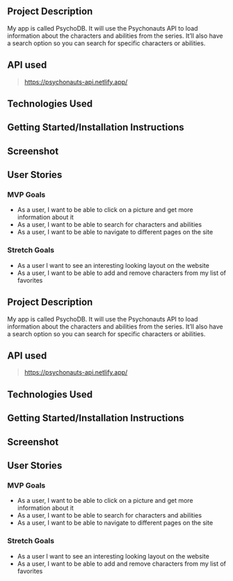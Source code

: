 ## Project Description

My app is called PsychoDB. It will use the Psychonauts API to load information about the characters and abilities from the series. It’ll also have a search option so you can search for specific characters or abilities.

## API used

> https://psychonauts-api.netlify.app/

## Technologies Used

## Getting Started/Installation Instructions

## Screenshot

## User Stories

>

### MVP Goals

- As a user, I want to be able to click on a picture and get more information about it
- As a user, I want to be able to search for characters and abilities
- As a user, I want to be able to navigate to different pages on the site

### Stretch Goals

- As a user I want to see an interesting looking layout on the website
- As a user, I want to be able to add and remove characters from my list of favorites
## Project Description

My app is called PsychoDB. It will use the Psychonauts API to load information about the characters and abilities from the series. It’ll also have a search option so you can search for specific characters or abilities.

## API used

> https://psychonauts-api.netlify.app/

## Technologies Used

## Getting Started/Installation Instructions

## Screenshot

## User Stories

>

### MVP Goals

- As a user, I want to be able to click on a picture and get more information about it
- As a user, I want to be able to search for characters and abilities
- As a user, I want to be able to navigate to different pages on the site

### Stretch Goals

- As a user I want to see an interesting looking layout on the website
- As a user, I want to be able to add and remove characters from my list of favorites
